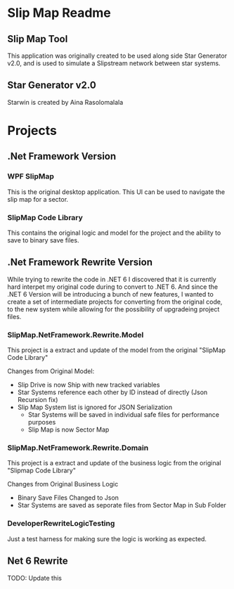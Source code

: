 # Slip Map Readme

## Slip Map Tool

This application was originally created to be used along side Star Generator v2.0, and is used to simulate a Slipstream network between star systems.

## Star Generator v2.0

Starwin is created by Aina Rasolomalala

# Projects
## .Net Framework Version
### WPF SlipMap

This is the original desktop application. This UI can be used to
navigate the slip map for a sector.

### SlipMap Code Library

This contains the original logic and model for the project and the
ability to save to binary save files.

## .Net Framework Rewrite Version
While trying to rewrite the code in .NET 6 I discovered that it is 
currently hard interpet my original code during to convert to .NET 6. 
And since the .NET 6 Version will be introducing a bunch of new features,
I wanted to create a set of intermediate projects for converting from the 
original code, to the new system while allowing for the possibility of
upgradeing project files.

### SlipMap.NetFramework.Rewrite.Model
This project is a extract and update of the model from the original 
"SlipMap Code Library"

Changes from Original Model:

- Slip Drive is now Ship with new tracked variables
- Star Systems reference each other by ID instead of directly (Json Recursion fix)
- Slip Map System list is ignored for JSON Serialization
    - Star Systems will be saved in individual safe files for performance purposes
    - Slip Map is now Sector Map

### SlipMap.NetFramework.Rewrite.Domain
This project is a extract and update of the business logic from 
the original "Slipmap Code Library"

Changes from Original Business Logic

- Binary Save Files Changed to Json
- Star Systems are saved as seporate files from Sector Map in Sub Folder

### DeveloperRewriteLogicTesting
Just a test harness for making sure the logic is working as expected.

## Net 6 Rewrite
TODO: Update this